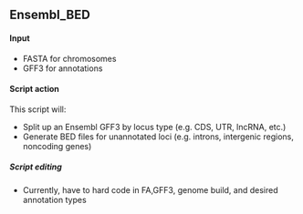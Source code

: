 ## Ensembl_BED

#### Input   
- FASTA for chromosomes  
- GFF3 for annotations

#### Script action  
This script will:  
- Split up an Ensembl GFF3 by locus type (e.g. CDS, UTR, lncRNA, etc.)  
- Generate BED files for unannotated loci (e.g. introns, intergenic regions, noncoding genes)

##### Script editing  
- Currently, have to hard code in FA,GFF3, genome build, and desired annotation types  
